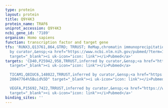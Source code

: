 ```yaml
---
type: protein
layout: protein
title: Q9Y4K3
protein_name: TRAF6
uniprot_accession: Q9Y4K3
ncbi_gene_id: '7189'
organism: Homo sapiens
function: transcription factor and target gene
tfs: 'RUNX3,Q13761,864,GTRD; TRRUST; ReMap,chromatin immunoprecipitation assay; inferred
  by curator,&ensp;<a href="https://www.ncbi.nlm.nih.gov/pubmed/?term=17956589%5Buid%5D"
  target="_blank"><i uk-icon="icon: link"></i>Pubmed</a>'
targets: 'CD40,P25942,958,TRRUST,inferred by curator,&ensp;<a href="https://www.ncbi.nlm.nih.gov/pubmed/?term=16143987%5Buid%5D"
  target="_blank"><i uk-icon="icon: link"></i>Pubmed</a>

  TICAM1,Q8IUC6,148022,TRRUST,inferred by curator,&ensp;<a href="https://www.ncbi.nlm.nih.gov/pubmed/?term=14530355;
  20047764%5Buid%5D" target="_blank"><i uk-icon="icon: link"></i>Pubmed</a>

  VEGFA,P15692,7422,TRRUST,inferred by curator,&ensp;<a href="https://www.ncbi.nlm.nih.gov/pubmed/?term=22326918%5Buid%5D"
  target="_blank"><i uk-icon="icon: link"></i>Pubmed</a>'
binding_sites: ''
---
```

